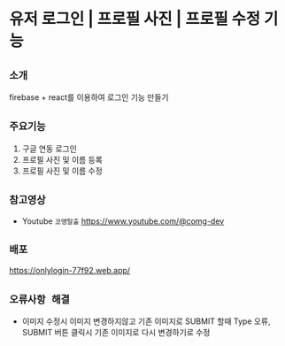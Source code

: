 # 유저 로그인 | 프로필 사진 | 프로필 수정 기능

## `소개`

firebase + react를 이용하여 로그인 기능 만들기

## `주요기능`

1. 구글 연동 로그인
2. 프로필 사진 및 이름 등록
3. 프로필 사진 및 이름 수정

## `참고영상`

- Youtube `코맹탈출` <https://www.youtube.com/@comg-dev>

## `배포`

<https://onlylogin-77f92.web.app/>

## `오류사항 해결`

- 이미지 수정시 이미지 변경하지않고 기존 이미지로 SUBMIT 할때 Type 오류, SUBMIT 버튼 클릭시 기존 이미지로 다시 변경하기로 수정
